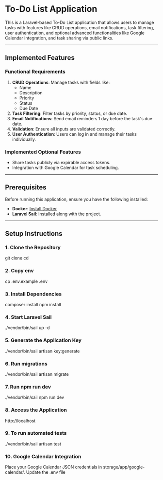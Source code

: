 # **To-Do List Application**

This is a Laravel-based To-Do List application that allows users to manage tasks with features like CRUD operations, email notifications, task filtering, user authentication, and optional advanced functionalities like Google Calendar integration, and task sharing via public links.

---

## **Implemented Features**

### **Functional Requirements**
1. **CRUD Operations**: Manage tasks with fields like:
   - Name
   - Description
   - Priority
   - Status
   - Due Date
2. **Task Filtering**: Filter tasks by priority, status, or due date.
3. **Email Notifications**: Send email reminders 1 day before the task's due date.
4. **Validation**: Ensure all inputs are validated correctly.
5. **User Authentication**: Users can log in and manage their tasks individually.

### **Implemented Optional Features**
- Share tasks publicly via expirable access tokens.
- Integration with Google Calendar for task scheduling.
---

## **Prerequisites**

Before running this application, ensure you have the following installed:
- **Docker**: [Install Docker](https://docs.docker.com/get-docker/)
- **Laravel Sail**: Installed along with the project.

---

## **Setup Instructions**

### **1. Clone the Repository**
git clone <repository-url>
cd <repository-folder>

### **2. Copy env**
cp .env.example .env

### **3. Install Dependencies**
composer install
npm install

### **4. Start Laravel Sail**
./vendor/bin/sail up -d

### **5. Generate the Application Key**
./vendor/bin/sail artisan key:generate

### **6. Run migrations**
./vendor/bin/sail artisan migrate

### **7. Run npm run dev**
./vendor/bin/sail npm run dev

### **8. Access the Application**
http://localhost

### **9. To run automated tests**
./vendor/bin/sail artisan test

### **10. Google Calendar Integration**

Place your Google Calendar JSON credentials in storage/app/google-calendar/.
Update the .env file